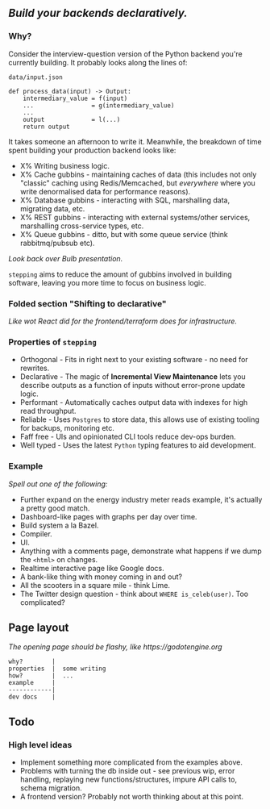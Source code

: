 
## _Build your backends declaratively._

### Why?

Consider the interview-question version of the Python backend you're currently building. It probably looks along the lines of:

```
data/input.json

def process_data(input) -> Output:
    intermediary_value = f(input)
    ...                = g(intermediary_value)
    ...
    output             = l(...)
    return output
```

It takes someone an afternoon to write it. Meanwhile, the breakdown of time spent building your production backend looks like:

- X% Writing business logic.
- X% Cache gubbins - maintaining caches of data (this includes not only "classic" caching using Redis/Memcached, but _everywhere_ where you write denormalised data for performance reasons).
- X% Database gubbins - interacting with SQL, marshalling data, migrating data, etc.
- X% REST gubbins - interacting with external systems/other services, marshalling cross-service types, etc.
- X% Queue gubbins - ditto, but with some queue service (think rabbitmq/pubsub etc).

_Look back over Bulb presentation._

`stepping` aims to reduce the amount of gubbins involved in building software, leaving you more time to focus on business logic.


### Folded section "Shifting to declarative"

_Like wot React did for the frontend/terraform does for infrastructure._


### Properties of `stepping`

- Orthogonal - Fits in right next to your existing software - no need for rewrites.
- Declarative - The magic of **Incremental View Maintenance** lets you describe outputs as a function of inputs without error-prone update logic.
- Performant - Automatically caches output data with indexes for high read throughput.
- Reliable - Uses `Postgres` to store data, this allows use of existing tooling for backups, monitoring etc.
- Faff free - UIs and opinionated CLI tools reduce dev-ops burden.
- Well typed - Uses the latest `Python` typing features to aid development.

### Example

_Spell out one of the following:_

- Further expand on the energy industry meter reads example, it's actually a pretty good match.
- Dashboard-like pages with graphs per day over time.
- Build system a la Bazel.
- Compiler.
- UI.
- Anything with a comments page, demonstrate what happens if we dump the `<html>` on changes.
- Realtime interactive page like Google docs.
- A bank-like thing with money coming in and out?
- All the scooters in a square mile - think Lime.
- The Twitter design question - think about `WHERE is_celeb(user)`. Too complicated?


## Page layout

_The opening page should be flashy, like https://godotengine.org_

```
why?        |
properties  |  some writing
how?        |  ...
example     |
------------|
dev docs    |
```

## Todo

### High level ideas

- Implement something more complicated from the examples above.
- Problems with turning the db inside out - see previous wip, error handling, replaying new functions/structures, impure API calls to, schema migration.
- A frontend version? Probably not worth thinking about at this point.
